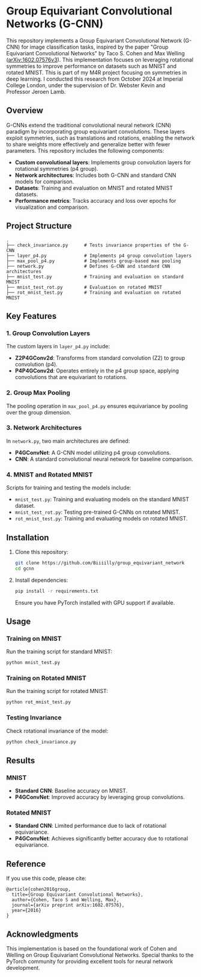 # Group Equivariant Convolutional Networks (G-CNN)

This repository implements a Group Equivariant Convolutional Network (G-CNN) for image classification tasks, inspired by the paper "Group Equivariant Convolutional Networks" by Taco S. Cohen and Max Welling ([arXiv:1602.07576v3](https://arxiv.org/abs/1602.07576v3)). This implementation focuses on leveraging rotational symmetries to improve performance on datasets such as MNIST and rotated MNIST.
This is part of my M4R project focusing on symmetries in deep learning. I conducted this research from October 2024 at Imperial College London, under the supervision of Dr. Webster Kevin and Professor Jeroen Lamb.

## Overview
G-CNNs extend the traditional convolutional neural network (CNN) paradigm by incorporating group equivariant convolutions. These layers exploit symmetries, such as translations and rotations, enabling the network to share weights more effectively and generalize better with fewer parameters. This repository includes the following components:

- **Custom convolutional layers**: Implements group convolution layers for rotational symmetries (p4 group).
- **Network architectures**: Includes both G-CNN and standard CNN models for comparison.
- **Datasets**: Training and evaluation on MNIST and rotated MNIST datasets.
- **Performance metrics**: Tracks accuracy and loss over epochs for visualization and comparison.

## Project Structure

```
.
├── check_invariance.py      # Tests invariance properties of the G-CNN
├── layer_p4.py              # Implements p4 group convolution layers
├── max_pool_p4.py           # Implements group-based max pooling
├── network.py               # Defines G-CNN and standard CNN architectures
├── mnist_test.py            # Training and evaluation on standard MNIST
├── mnist_test_rot.py        # Evaluation on rotated MNIST
├── rot_mnist_test.py        # Training and evaluation on rotated MNIST
```

## Key Features

### 1. Group Convolution Layers
The custom layers in `layer_p4.py` include:
- **Z2P4GConv2d**: Transforms from standard convolution (Z2) to group convolution (p4).
- **P4P4GConv2d**: Operates entirely in the p4 group space, applying convolutions that are equivariant to rotations.

### 2. Group Max Pooling
The pooling operation in `max_pool_p4.py` ensures equivariance by pooling over the group dimension.

### 3. Network Architectures
In `network.py`, two main architectures are defined:
- **P4GConvNet**: A G-CNN model utilizing p4 group convolutions.
- **CNN**: A standard convolutional neural network for baseline comparison.

### 4. MNIST and Rotated MNIST
Scripts for training and testing the models include:
- `mnist_test.py`: Training and evaluating models on the standard MNIST dataset.
- `mnist_test_rot.py`: Testing pre-trained G-CNNs on rotated MNIST.
- `rot_mnist_test.py`: Training and evaluating models on rotated MNIST.

## Installation
1. Clone this repository:
   ```bash
   git clone https://github.com/Biiiilly/group_equivariant_network
   cd gcnn
   ```
2. Install dependencies:
   ```bash
   pip install -r requirements.txt
   ```
   Ensure you have PyTorch installed with GPU support if available.

## Usage

### Training on MNIST
Run the training script for standard MNIST:
```bash
python mnist_test.py
```

### Training on Rotated MNIST
Run the training script for rotated MNIST:
```bash
python rot_mnist_test.py
```

### Testing Invariance
Check rotational invariance of the model:
```bash
python check_invariance.py
```

## Results
### MNIST
- **Standard CNN**: Baseline accuracy on MNIST.
- **P4GConvNet**: Improved accuracy by leveraging group convolutions.

### Rotated MNIST
- **Standard CNN**: Limited performance due to lack of rotational equivariance.
- **P4GConvNet**: Achieves significantly better accuracy due to rotational equivariance.

## Reference
If you use this code, please cite:
```
@article{cohen2016group,
  title={Group Equivariant Convolutional Networks},
  author={Cohen, Taco S and Welling, Max},
  journal={arXiv preprint arXiv:1602.07576},
  year={2016}
}
```

## Acknowledgments
This implementation is based on the foundational work of Cohen and Welling on Group Equivariant Convolutional Networks. Special thanks to the PyTorch community for providing excellent tools for neural network development.

